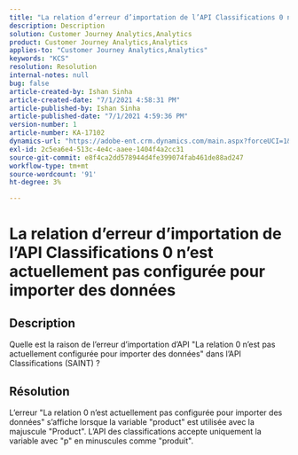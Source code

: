 ```yaml
---
title: "La relation d’erreur d’importation de l’API Classifications 0 n’est actuellement pas configurée pour importer des données"
description: Description
solution: Customer Journey Analytics,Analytics
product: Customer Journey Analytics,Analytics
applies-to: "Customer Journey Analytics,Analytics"
keywords: "KCS"
resolution: Resolution
internal-notes: null
bug: false
article-created-by: Ishan Sinha
article-created-date: "7/1/2021 4:58:31 PM"
article-published-by: Ishan Sinha
article-published-date: "7/1/2021 4:59:36 PM"
version-number: 1
article-number: KA-17102
dynamics-url: "https://adobe-ent.crm.dynamics.com/main.aspx?forceUCI=1&pagetype=entityrecord&etn=knowledgearticle&id=f98b6b8e-8dda-eb11-bacb-000d3a31f036"
exl-id: 2c5ea6e4-513c-4e4c-aaee-1404f4a2cc31
source-git-commit: e8f4ca2dd578944d4fe399074fab461de88ad247
workflow-type: tm+mt
source-wordcount: '91'
ht-degree: 3%

---
```


# La relation d’erreur d’importation de l’API Classifications 0 n’est actuellement pas configurée pour importer des données

## Description


Quelle est la raison de l’erreur d’importation d’API &quot;La relation 0 n’est pas actuellement configurée pour importer des données&quot; dans l’API Classifications (SAINT) ?


## Résolution


L’erreur &quot;La relation 0 n’est actuellement pas configurée pour importer des données&quot; s’affiche lorsque la variable &quot;product&quot; est utilisée avec la majuscule &quot;Product&quot;. L’API des classifications accepte uniquement la variable avec &quot;p&quot; en minuscules comme &quot;produit&quot;.
